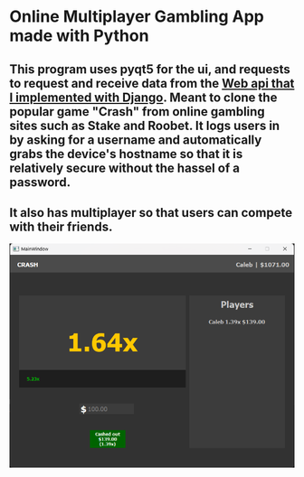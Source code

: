 # Online Multiplayer Gambling App made with Python
## This program uses pyqt5 for the ui, and requests to request and receive data from the [Web api that I implemented with Django](https://github.com/Caleb2580/Gambling-App-Web-API). Meant to clone the popular game "Crash" from online gambling sites such as Stake and Roobet. It logs users in by asking for a username and automatically grabs the device's hostname so that it is relatively secure without the hassel of a password.
## It also has multiplayer so that users can compete with their friends.
![ss](ss.png)
